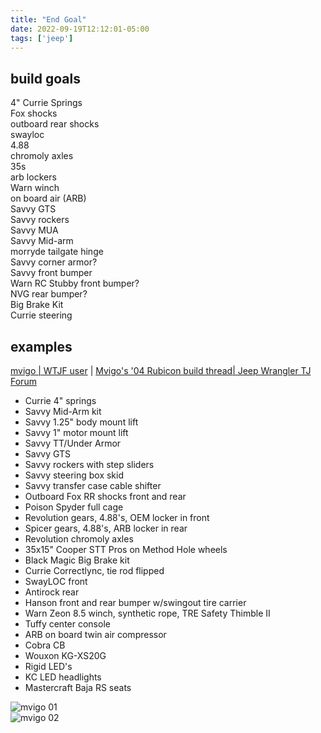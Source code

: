 ```yaml
---
title: "End Goal"
date: 2022-09-19T12:12:01-05:00
tags: ['jeep']
---
```


## build goals
4" Currie Springs  
Fox shocks  
outboard rear shocks  
swayloc  
4.88  
chromoly axles  
35s  
arb lockers  
Warn winch  
on board air (ARB)  
Savvy GTS  
Savvy rockers  
Savvy MUA  
Savvy Mid-arm  
morryde tailgate hinge  
Savvy corner armor?  
Savvy front bumper  
Warn RC Stubby front bumper?  
NVG rear bumper?   
Big Brake Kit  
Currie steering  


## examples
[mvigo | WTJF user](https://wranglertjforum.com/members/mvigo.22344/#about) | [Mvigo's '04 Rubicon build thread| Jeep Wrangler TJ Forum](https://wranglertjforum.com/threads/mvigos-04-rubicon.35681/)
- Currie 4" springs
- Savvy Mid-Arm kit
- Savvy 1.25" body mount lift
- Savvy 1" motor mount lift
- Savvy TT/Under Armor
- Savvy GTS
- Savvy rockers with step sliders
- Savvy steering box skid
- Savvy transfer case cable shifter
- Outboard Fox RR shocks front and rear
- Poison Spyder full cage
- Revolution gears, 4.88's, OEM locker in front
- Spicer gears, 4.88's, ARB locker in rear
- Revolution chromoly axles
- 35x15" Cooper STT Pros on Method Hole wheels
- Black Magic Big Brake kit
- Currie Correctlync, tie rod flipped
- SwayLOC front
- Antirock rear
- Hanson front and rear bumper w/swingout tire carrier
- Warn Zeon 8.5 winch, synthetic rope, TRE Safety Thimble II
- Tuffy center console
- ARB on board twin air compressor
- Cobra CB
- Wouxon KG-XS20G
- Rigid LED's
- KC LED headlights
- Mastercraft Baja RS seats

![mvigo 01](../img/mvigo01.jpeg)  
![mvigo 02](../img/mvigo02.JPG)
